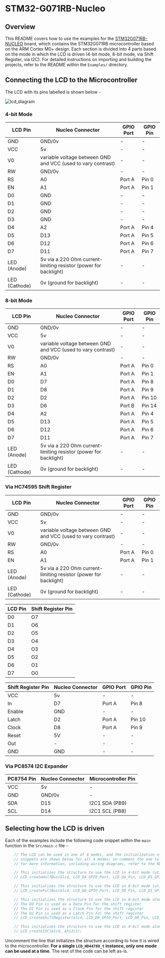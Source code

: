 # STM32-G071RB-Nucleo

## Overview

This README covers how to use the examples for the [STM32G071RB-NUCLEO](https://www.st.com/en/evaluation-tools/nucleo-g071rb.html) board, which contains the STM32G071RB microcontroller based on the ARM Cortex M0+ design. Each section is divided into 4 parts based on the mode in which the LCD is driven (4-bit mode, 8-bit mode, via Shift Register, via I2C). For detailed instructions on importing and building the projects, refer to the README within the ```Examples/``` directory.

## Connecting the LCD to the Microcontroller

The LCD with its pins labelled is shown below -

![lcd_diagram](https://user-images.githubusercontent.com/64585012/234818167-f4b92fce-8793-49f8-adec-1766d7f6bbbb.png)

### 4-bit Mode

|LCD Pin|Nucleo Connector|GPIO Port|GPIO Pin|
|-|-|-|-|
|GND|GND/0v|-|-|
|VCC|5v|-|-|
|V0|variable voltage between GND and VCC (used to vary contrast)|-|-|
|RW|GND/0v|-|-|
|RS|A0|Port A|Pin 0|
|EN|A1|Port A|Pin 1|
|D0|GND|-|-|
|D1|GND|-|-|
|D2|GND|-|-|
|D3|GND|-|-|
|D4|A2|Port A|Pin 4|
|D5|D13|Port A|Pin 5|
|D6|D12|Port A|Pin 6|
|D7|D11|Port A|Pin 7|
|LED (Anode)|5v via a 220 Ohm current-limiting resistor (power for backlight)|-|-|
|LED (Cathode)|0v (ground for backlight)|-|-|

### 8-bit Mode

|LCD Pin|Nucleo Connector|GPIO Port|GPIO Pin|
|-|-|-|-|
|GND|GND/0v|-|-|
|VCC|5v|-|-|
|V0|variable voltage between GND and VCC (used to vary contrast)|-|-|
|RW|GND/0v|-|-|
|RS|A0|Port A|Pin 0|
|EN|A1|Port A|Pin 1|
|D0|D7|Port A|Pin 8|
|D1|D8|Port A|Pin 9|
|D2|D2|Port A|Pin 10|
|D3|D6|Port B|Pin 14|
|D4|A2|Port A|Pin 4|
|D5|D13|Port A|Pin 5|
|D6|D12|Port A|Pin 6|
|D7|D11|Port A|Pin 7|
|LED (Anode)|5v via a 220 Ohm current-limiting resistor (power for backlight)|-|-|
|LED (Cathode)|0v (ground for backlight)|-|-|

### Via HC74595 Shift Register

|LCD Pin|Nucleo Connector|GPIO Port|GPIO Pin|
|-|-|-|-|
|GND|GND/0v|-|-|
|VCC|5v|-|-|
|V0|variable voltage between GND and VCC (used to vary contrast)|-|-|
|RW|GND/0v|-|-|
|RS|A0|Port A|Pin 0|
|EN|A1|Port A|Pin 1|
|LED (Anode)|5v via a 220 Ohm current-limiting resistor (power for backlight)|-|-|
|LED (Cathode)|0v (ground for backlight)|-|-|

|LCD Pin|Shift Register Pin|
|-|-|
|D0|O7|
|D1|O6|
|D2|O5|
|D3|O4|
|D4|O3|
|D5|O2|
|D6|O1|
|D7|O0|

|Shift Register Pin|Nucleo Connector|GPIO Port|GPIO Pin|
|-|-|-|-|
|VCC|5v|-|-|
|In|D7|Port A|Pin 8|
|Enable|GND|-|-|
|Latch|D2|Port A|Pin 10|
|Clock|D8|Port A|Pin 9|
|Reset|5V|-|-|
|Out|-|-|-|
|GND|GND|-|-|

### Via PC8574 I2C Expander

|PC8754 Pin|Nucleo Connector|Microcontroller Pin|
|-|-|-|
|VCC|5v|-|
|GND|GND/0v|-|
|SDA|D15|I2C1 SDA (PB9)|
|SCL|D14|I2C1 SCL (PB8)|

## Selecting how the LCD is driven

Each of the examples include the following code snippet within the ```main``` function in the ```Src/main.c``` file -
```c
    // The LCD can be used in one of 4 modes, and the initialization of the structure depends upon which one is used
    // snippets are shown below for all 4 modes; un-comment the one to use
    // for more information, including wiring diagrams, refer to the README.md files

    // This initializes the structure to use the LCD in 4-bit mode (utilize half of the 8-bit bus)
    // LCD_createHalfBus(&lcd, LCD_D4_GPIO_Port, LCD_D4_Pin, LCD_D5_GPIO_Port, LCD_D5_Pin, LCD_D6_GPIO_Port, LCD_D6_Pin, LCD_D7_GPIO_Port, LCD_D7_Pin, LCD_EN_GPIO_Port, LCD_EN_Pin, LCD_RS_GPIO_Port, LCD_RS_Pin);

    // This initializes the structure to use the LCD in 8-bit mode (utilize the complete 8-bit bus)
    // LCD_createFullBus(&lcd, LCD_D0_GPIO_Port, LCD_D0_Pin, LCD_D1_GPIO_Port, LCD_D1_Pin, LCD_D2_GPIO_Port, LCD_D2_Pin, LCD_D3_GPIO_Port, LCD_D3_Pin, LCD_D4_GPIO_Port, LCD_D4_Pin, LCD_D5_GPIO_Port, LCD_D5_Pin, LCD_D6_GPIO_Port, LCD_D6_Pin, LCD_D7_GPIO_Port, LCD_D7_Pin, LCD_EN_GPIO_Port, LCD_EN_Pin, LCD_RS_GPIO_Port, LCD_RS_Pin);

    // This initializes the structure to use the LCD in 8-bit mode along with a shift register
    // The D0 Pin is used as a Data Pin for the shift register
    // The D1 Pin is used as a Clock Pin for the shift register
    // The D2 Pin is used as a Latch Pin for the shift register
    // LCD_createShiftRegister(&lcd, LCD_D0_GPIO_Port, LCD_D0_Pin, LCD_D1_GPIO_Port, LCD_D1_Pin, LCD_D2_GPIO_Port, LCD_D2_Pin, LCD_EN_GPIO_Port, LCD_EN_Pin, LCD_RS_GPIO_Port, LCD_RS_Pin);

    // This initializes the structure to use the LCD in 4-bit mode along with a PC8574 I2C IO Expander
    // LCD_createI2C(&lcd, &hi2c1);
```

Uncomment the line that initializes the structure according to how it is wired to the microcontroller. **For a single ```LCD_HD44780_t``` instance, only one mode can be used at a time**. The rest of the code can be left as-is.
